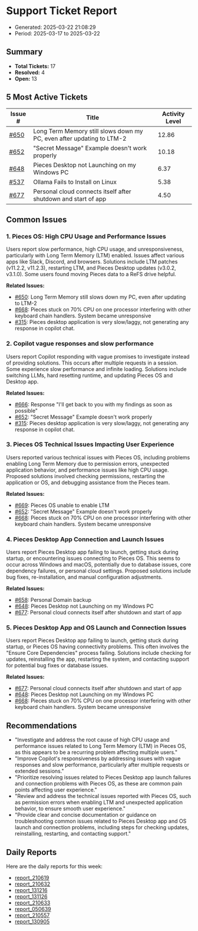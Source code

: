 # Support Ticket Report
- Generated: 2025-03-22 21:08:29
- Period: 2025-03-17 to 2025-03-22

## Summary
- **Total Tickets:** 17
- **Resolved:** 4
- **Open:** 13

## 5 Most Active Tickets
| Issue # | Title | Activity Level |
|---------|-------|----------------|
| [#650](https://github.com/pieces-app/support/issues/650) | Long Term Memory still slows down my PC, even after updating to LTM-2 | 12.86 |
| [#652](https://github.com/pieces-app/support/issues/652) | "Secret Message" Example doesn't work properly | 10.18 |
| [#648](https://github.com/pieces-app/support/issues/648) | Pieces Desktop not Launching on my Windows PC | 6.37 |
| [#537](https://github.com/pieces-app/support/issues/537) | Ollama Fails to Install on Linux | 5.38 |
| [#677](https://github.com/pieces-app/support/issues/677) | Personal cloud connects itself after shutdown and start of app | 4.50 |

## Common Issues
### 1. Pieces OS: High CPU Usage and Performance Issues
Users report slow performance, high CPU usage, and unresponsiveness, particularly with Long Term Memory (LTM) enabled. Issues affect various apps like Slack, Discord, and browsers. Solutions include LTM patches (v11.2.2, v11.2.3), restarting LTM, and Pieces Desktop updates (v3.0.2, v3.1.0). Some users found moving Pieces data to a ReFS drive helpful.

**Related Issues:**
- [#650](https://github.com/pieces-app/support/issues/650): Long Term Memory still slows down my PC, even after updating to LTM-2
- [#668](https://github.com/pieces-app/support/issues/668): Pieces stuck on 70% CPU on one processor interfering with other keyboard chain handlers. System became unresponsive
- [#315](https://github.com/pieces-app/support/issues/315): Pieces desktop application is very slow/laggy, not generating any response in copilot chat.

### 2. Copilot vague responses and slow performance
Users report Copilot responding with vague promises to investigate instead of providing solutions. This occurs after multiple requests in a session. Some experience slow performance and infinite loading. Solutions include switching LLMs, hard resetting runtime, and updating Pieces OS and Desktop app.

**Related Issues:**
- [#666](https://github.com/pieces-app/support/issues/666): Response "I'll get back to you with my findings as soon as possible"
- [#652](https://github.com/pieces-app/support/issues/652): "Secret Message" Example doesn't work properly
- [#315](https://github.com/pieces-app/support/issues/315): Pieces desktop application is very slow/laggy, not generating any response in copilot chat.

### 3. Pieces OS Technical Issues Impacting User Experience
Users reported various technical issues with Pieces OS, including problems enabling Long Term Memory due to permission errors, unexpected application behavior, and performance issues like high CPU usage. Proposed solutions involved checking permissions, restarting the application or OS, and debugging assistance from the Pieces team.

**Related Issues:**
- [#669](https://github.com/pieces-app/support/issues/669): Pieces OS unable to enable LTM
- [#652](https://github.com/pieces-app/support/issues/652): "Secret Message" Example doesn't work properly
- [#668](https://github.com/pieces-app/support/issues/668): Pieces stuck on 70% CPU on one processor interfering with other keyboard chain handlers. System became unresponsive

### 4. Pieces Desktop App Connection and Launch Issues
Users report Pieces Desktop app failing to launch, getting stuck during startup, or encountering issues connecting to Pieces OS. This seems to occur across Windows and macOS, potentially due to database issues, core dependency failures, or personal cloud settings. Proposed solutions include bug fixes, re-installation, and manual configuration adjustments.

**Related Issues:**
- [#658](https://github.com/pieces-app/support/issues/658): Personal Domain backup
- [#648](https://github.com/pieces-app/support/issues/648): Pieces Desktop not Launching on my Windows PC
- [#677](https://github.com/pieces-app/support/issues/677): Personal cloud connects itself after shutdown and start of app

### 5. Pieces Desktop App and OS Launch and Connection Issues
Users report Pieces Desktop app failing to launch, getting stuck during startup, or Pieces OS having connectivity problems. This often involves the "Ensure Core Dependencies" process failing. Solutions include checking for updates, reinstalling the app, restarting the system, and contacting support for potential bug fixes or database issues.

**Related Issues:**
- [#677](https://github.com/pieces-app/support/issues/677): Personal cloud connects itself after shutdown and start of app
- [#648](https://github.com/pieces-app/support/issues/648): Pieces Desktop not Launching on my Windows PC
- [#668](https://github.com/pieces-app/support/issues/668): Pieces stuck on 70% CPU on one processor interfering with other keyboard chain handlers. System became unresponsive


## Recommendations
- "Investigate and address the root cause of high CPU usage and performance issues related to Long Term Memory (LTM) in Pieces OS, as this appears to be a recurring problem affecting multiple users."
- "Improve Copilot's responsiveness by addressing issues with vague responses and slow performance, particularly after multiple requests or extended sessions."
- "Prioritize resolving issues related to Pieces Desktop app launch failures and connection problems with Pieces OS, as these are common pain points affecting user experience."
- "Review and address the technical issues reported with Pieces OS, such as permission errors when enabling LTM and unexpected application behavior, to ensure smooth user experience."
- "Provide clear and concise documentation or guidance on troubleshooting common issues related to Pieces Desktop app and OS launch and connection problems, including steps for checking updates, reinstalling, restarting, and contacting support."

## Daily Reports
Here are the daily reports for this week:

- [report_210619](daily/2025-03-18/report_210619.md)
- [report_210632](daily/2025-03-19/report_210632.md)
- [report_131216](daily/2025-03-19/report_131216.md)
- [report_131126](daily/2025-03-20/report_131126.md)
- [report_210633](daily/2025-03-20/report_210633.md)
- [report_050639](daily/2025-03-22/report_050639.md)
- [report_210557](daily/2025-03-22/report_210557.md)
- [report_130905](daily/2025-03-22/report_130905.md)
